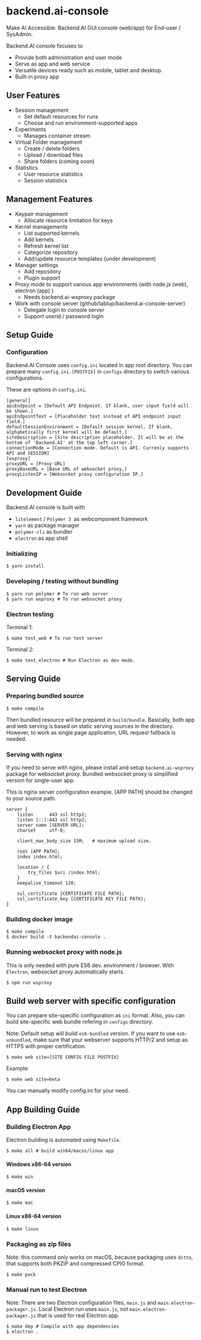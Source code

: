# backend.ai-console

Make AI Accessible: Backend.AI GUI console (web/app) for End-user / SysAdmin.

Backend.AI console focuses to 

 * Provide both administration and user mode
 * Serve as app and web service
 * Versatile devices ready such as mobile, tablet and desktop.
 * Built-in proxy app

## User Features
 * Session management
    * Set default resources for runs
    * Choose and run environment-supported apps
 * Experiments
    * Manages container stream
 * Virtual Folder management
    * Create / delete folders
    * Upload  / download files
    * Share folders (coming soon)
 * Statistics
    * User resource statistics
    * Session statistics

## Management Features
 * Keypair management
    * Allocate resource limitation for keys
 * Kernel managements
    * List supported kernels
     * Add kernels
     * Refresh kernel list
     * Categorize repository
     * Add/update resource templates (under development)
 * Manager settings
    * Add repository
    * Plugin support
 * Proxy mode to support various app environments (with node.js (web), electron (app) )
    * Needs backend.ai-wsproxy package
 * Work with console server (github/lablup/backend.ai-console-server)
    * Delegate login to console server
    * Support userid / password login

## Setup Guide
### Configuration

Backend.AI Console uses `config.ini` located in app root directory. You can prepare many `config.ini.[POSTFIX]` in `configs` directory to switch various configurations.

These are options in `config.ini`.

```
[general]
apiEndpoint = [Default API Endpoint. If blank, user input field will be shown.]
apiEndpointText = [Placeholder text instead of API endpoint input field.]
defaultSessionEnvironment = [Default session kernel. If blank, alphabetically first kernel will be default.]
siteDescription = [Site description placeholder. It will be at the bottom of 'Backend.AI' at the top left corner.]
connectionMode = [Connection mode. Default is API. Currenly supports API and SESSION]
[wsproxy]
proxyURL = [Proxy URL]
proxyBaseURL = [Base URL of websocket proxy,]
proxyListenIP = [Websocket proxy configuration IP.]
```

## Development Guide

Backend.AI console is built with  
 * `litelement` / `Polymer 3 `as webcomponent framework
 * `yarn` as package manager
 * `polymer-cli` as bundler
 * `electron` as app shell

### Initializing

```
$ yarn install
```

### Developing / testing without bundling

```
$ yarn run polymer # To run web server
$ yarn run wsproxy # To run websocket proxy
```

### Electron testing

Terminal 1:
```
$ make test_web # To run test server
```
Terminal 2:
```
$ make test_electron # Run Electron as dev mode.
```

## Serving Guide

### Preparing bundled source

```
$ make compile
```

Then bundled resource will be prepared in `build/bundle`. Basically, both app and web serving is based on static serving sources in the directory. However, to work as single page application, URL request fallback is needed.

### Serving with nginx

If you need to serve with nginx, please install and setup `backend.ai-wsproxy` package for websocket proxy. Bundled websocket proxy is simplified version for single-user app.

This is nginx server configuration example. [APP PATH] should be changed to your source path.

```
server {
    listen      443 ssl http2;
    listen [::]:443 ssl http2;
    server_name [SERVER URL];
    charset     utf-8;

    client_max_body_size 15M;   # maximum upload size.

    root [APP PATH];
    index index.html;

    location / {
        try_files $uri /index.html;
    }
    keepalive_timeout 120;

    ssl_certificate [CERTIFICATE FILE PATH];
    ssl_certificate_key [CERTIFICATE KEY FILE PATH];
}
```

### Building docker image

```
$ make compile
$ docker build -t backendai-console .
```

### Running websocket proxy with node.js

This is only needed with pure ES6 dev. environment / browser. With `Electron`, websocket proxy automatically starts.

```
$ npm run wsproxy
```

## Build web server with specific configuration

You can prepare site-specific configuration as `ini` format. Also, you can build site-specific web bundle refering in `configs` directory.

Note: Default setup will build `es6-bundled` version. If you want to use `es6-unbundled`, make sure that your webserver supports HTTP/2 and setup as HTTPS with proper certification.

```
$ make web site=[SITE CONFIG FILE POSTFIX]
```

Example:

```
$ make web site=beta
```

You can manually modify config.ini for your need.

## App Building Guide
### Building Electron App

Electron building is automated using `Makefile`.

```
$ make all # build win64/macos/linux app
```

#### Windows x86-64 version

```
$ make win
```

#### macOS version

```
$ make mac
```

#### Linux x86-64 version

```
$ make linux
```

### Packaging as zip files
Note: this command only works on macOS, because packaging uses `ditto`, that supports both PKZIP and compressed CPIO format.

```
$ make pack
```

### Manual run to test Electron

Note: There are two Electron configuration files, `main.js` and `main.electron-packager.js`. Local Electron run uses `main.js`, not `main.electron-packager.js` that is used for real Electron app.

```
$ make dep # Compile with app dependencies
$ electron . 
```
